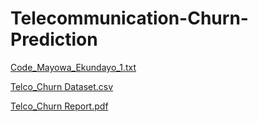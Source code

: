 # Telecommunication-Churn-Prediction

[Code_Mayowa_Ekundayo_1.txt](https://github.com/Mayowa1012/Telecommunication-Churn-Prediction/files/9554923/Code_Mayowa_Ekundayo_1.txt)

[Telco_Churn Dataset.csv](https://github.com/Mayowa1012/Telecommunication-Churn-Prediction/files/9555020/Telco_Churn.Dataset.csv)

[Telco_Churn Report.pdf](https://github.com/Mayowa1012/Telecommunication-Churn-Prediction/files/9565433/Telco_Churn.Report.pdf)
